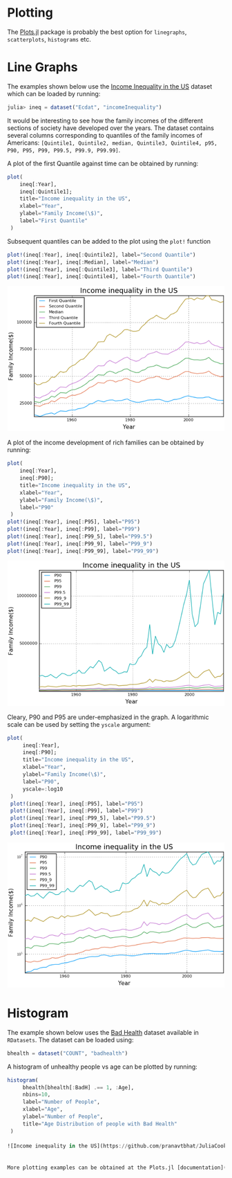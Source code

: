 # Plotting
The [Plots.jl](https://github.com/tbreloff/Plots.jl) package is probably the best option for `linegraphs`, `scatterplots`, `histograms` etc.

# Line Graphs

The examples shown below use the [Income Inequality in the US](https://vincentarelbundock.github.io/Rdatasets/doc/Ecdat/incomeInequality.html) dataset which can be loaded by running:
```julia
julia> ineq = dataset("Ecdat", "incomeInequality")
```

It would be interesting to see how the family incomes of the different sections of society have developed over the years. The dataset contains several columns corresponding to quantiles of the family incomes of Americans: `[Quintile1, Quintile2, median, Quintile3, Quintile4, p95, P90, P95, P99, P99.5, P99.9, P99.99]`.

A plot of the first Quantile against time can be obtained by running:

```julia
plot(
    ineq[:Year],
    ineq[:Quintile1];
    title="Income inequality in the US",
    xlabel="Year",
    ylabel="Family Income(\$)",
    label="First Quantile"
 )

```
Subsequent quantiles can be added to the plot using the `plot!` function

```julia
plot!(ineq[:Year], ineq[:Quintile2], label="Second Quantile")
plot!(ineq[:Year], ineq[:Median], label="Median")
plot!(ineq[:Year], ineq[:Quintile3], label="Third Quantile")
plot!(ineq[:Year], ineq[:Quintile4], label="Fourth Quantile")
```

![Income inequality in the US](https://github.com/pranavtbhat/JuliaCookbook/blob/master/media/ineq_quantiles.png)

A plot of the income development of rich families can be obtained by running:

```julia
plot(
    ineq[:Year],
    ineq[:P90];
    title="Income inequality in the US",
    xlabel="Year",
    ylabel="Family Income(\$)",
    label="P90"
 )
plot!(ineq[:Year], ineq[:P95], label="P95")
plot!(ineq[:Year], ineq[:P99], label="P99")
plot!(ineq[:Year], ineq[:P99_5], label="P99.5")
plot!(ineq[:Year], ineq[:P99_9], label="P99_9")
plot!(ineq[:Year], ineq[:P99_99], label="P99_99")
```
![Income inequality in the US](https://github.com/pranavtbhat/JuliaCookbook/blob/master/media/ineq_pseries.png)

Cleary, P90 and P95 are under-emphasized in the graph. A logarithmic scale can be used by setting the `yscale` argument:

```julia
plot(
     ineq[:Year],
     ineq[:P90];
     title="Income inequality in the US",
     xlabel="Year",
     ylabel="Family Income(\$)",
     label="P90",
     yscale=:log10
 )
 plot!(ineq[:Year], ineq[:P95], label="P95")
 plot!(ineq[:Year], ineq[:P99], label="P99")
 plot!(ineq[:Year], ineq[:P99_5], label="P99.5")
 plot!(ineq[:Year], ineq[:P99_9], label="P99_9")
 plot!(ineq[:Year], ineq[:P99_99], label="P99_99")
 ```
![Income inequality in the US](https://github.com/pranavtbhat/JuliaCookbook/blob/master/media/ineq_pseries_log.png)


# Histogram

The example shown below uses the [Bad Health](http://vincentarelbundock.github.io/Rdatasets/doc/COUNT/badhealth.html) dataset available in `RDatasets`. The dataset can be loaded using:

```julia
bhealth = dataset("COUNT", "badhealth")
```

A histogram of unhealthy people vs age can be plotted by running:
```julia
histogram(
     bhealth[bhealth[:BadH] .== 1, :Age],
     nbins=10,
     label="Number of People",
     xlabel="Age",
     ylabel="Number of People",
     title="Age Distribution of people with Bad Health"
 )

![Income inequality in the US](https://github.com/pranavtbhat/JuliaCookbook/blob/master/media/bhealth_age_dist.png)


More plotting examples can be obtained at the Plots.jl [documentation](https://juliaplots.github.io/).
